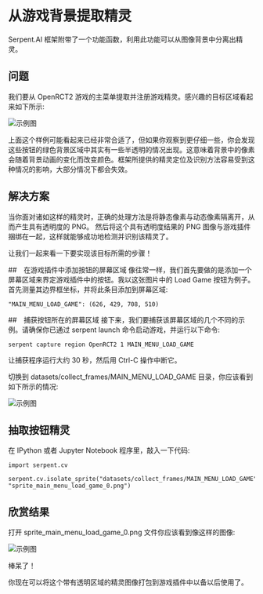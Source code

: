 # 从游戏背景提取精灵

Serpent.AI 框架附带了一个功能函数，利用此功能可以从图像背景中分离出精灵。

## 问题

我们要从 OpenRCT2 游戏的主菜单提取并注册游戏精灵。感兴趣的目标区域看起来如下所示:

![示例图](https://camo.githubusercontent.com/2d2f3d038400cfe103752d26d2c4dc23777cb1fe1fcfaca41dd37c3cbca6f19a/68747470733a2f2f73332e63612d63656e7472616c2d312e616d617a6f6e6177732e636f6d2f73657270656e742d61692d6173736574732f77696b692f69736f6c617465312e706e67)


上面这个样例可能看起来已经非常合适了，但如果你观察到更仔细一些，你会发现这些按钮的绿色背景区域中其实有一些半透明的情况出现。这意味着背景中的像素会随着背景动画的变化而改变颜色。框架所提供的精灵定位及识别方法容易受到这种情况的影响，大部分情况下都会失效。

## 解决方案
当你面对诸如这样的精灵时，正确的处理方法是将静态像素与动态像素隔离开，从而产生具有透明度的 PNG。 然后将这个具有透明度结果的 PNG 图像与游戏插件捆绑在一起，这样就能够成功地检测并识别该精灵了。

让我们一起来看一下要实现该目标所需的步骤！

##　在游戏插件中添加按钮的屏幕区域
像往常一样，我们首先要做的是添加一个屏幕区域来界定游戏插件中的按钮。我以这张图片中的 Load Game 按钮为例子。首先测量其边界框坐标，并将此条目添加到屏幕区域:
```
"MAIN_MENU_LOAD_GAME": (626, 429, 708, 510)
```
##　捕获按钮所在的屏幕区域
接下来，我们要捕获该屏幕区域的几个不同的示例。请确保你已通过 serpent launch 命令启动游戏，并运行以下命令:
```
serpent capture region OpenRCT2 1 MAIN_MENU_LOAD_GAME
```
让捕获程序运行大约 30 秒，然后用 Ctrl-C 操作中断它。

切换到 datasets/collect_frames/MAIN_MENU_LOAD_GAME 目录，你应该看到如下所示的情况:

![示例图](https://camo.githubusercontent.com/0ea805e73876693c8fe9b274dad8b5b2314d74257a81e64121056309444b0b43/68747470733a2f2f73332e63612d63656e7472616c2d312e616d617a6f6e6177732e636f6d2f73657270656e742d61692d6173736574732f77696b692f69736f6c617465322e706e67)

## 抽取按钮精灵
在 IPython 或者 Jupyter Notebook 程序里，敲入一下代码:
```
import serpent.cv

serpent.cv.isolate_sprite("datasets/collect_frames/MAIN_MENU_LOAD_GAME", "sprite_main_menu_load_game_0.png")

```

## 欣赏结果
打开 sprite_main_menu_load_game_0.png 文件你应该看到像这样的图像:

![示例图](https://camo.githubusercontent.com/cb4f83302636d25231d83b1c55aca4382d0ce9353ac44cdb6dd67108da36adf8/68747470733a2f2f73332e63612d63656e7472616c2d312e616d617a6f6e6177732e636f6d2f73657270656e742d61692d6173736574732f77696b692f69736f6c617465332e706e67)

棒呆了！

你现在可以将这个带有透明区域的精灵图像打包到游戏插件中以备以后使用了。


